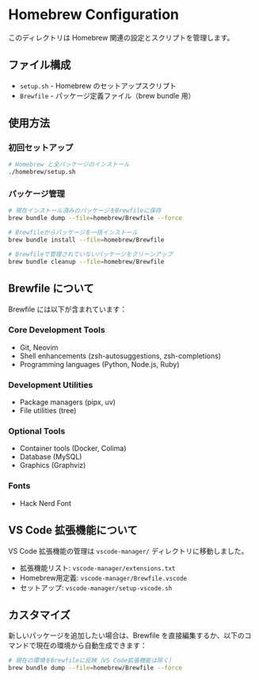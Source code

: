 # Homebrew Configuration

このディレクトリは Homebrew 関連の設定とスクリプトを管理します。

## ファイル構成

- `setup.sh` - Homebrew のセットアップスクリプト
- `Brewfile` - パッケージ定義ファイル（brew bundle 用）

## 使用方法

### 初回セットアップ

```bash
# Homebrew と全パッケージのインストール
./homebrew/setup.sh
```

### パッケージ管理

```bash
# 現在インストール済みのパッケージをBrewfileに保存
brew bundle dump --file=homebrew/Brewfile --force

# Brewfileからパッケージを一括インストール
brew bundle install --file=homebrew/Brewfile

# Brewfileで管理されていないパッケージをクリーンアップ
brew bundle cleanup --file=homebrew/Brewfile
```

## Brewfile について

Brewfile には以下が含まれています：

### Core Development Tools

- Git, Neovim
- Shell enhancements (zsh-autosuggestions, zsh-completions)
- Programming languages (Python, Node.js, Ruby)

### Development Utilities

- Package managers (pipx, uv)
- File utilities (tree)

### Optional Tools

- Container tools (Docker, Colima)
- Database (MySQL)
- Graphics (Graphviz)

### Fonts

- Hack Nerd Font

## VS Code 拡張機能について

VS Code 拡張機能の管理は `vscode-manager/` ディレクトリに移動しました。

- 拡張機能リスト: `vscode-manager/extensions.txt`
- Homebrew用定義: `vscode-manager/Brewfile.vscode`
- セットアップ: `vscode-manager/setup-vscode.sh`

## カスタマイズ

新しいパッケージを追加したい場合は、Brewfile を直接編集するか、以下のコマンドで現在の環境から自動生成できます：

```bash
# 現在の環境をBrewfileに反映（VS Code拡張機能は除く）
brew bundle dump --file=homebrew/Brewfile --force
```
